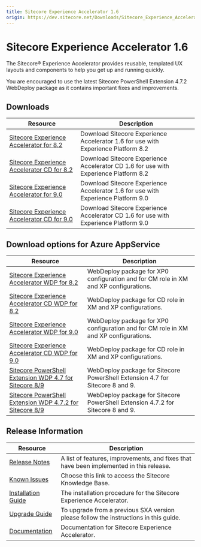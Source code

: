 ```yaml
---
title: Sitecore Experience Accelerator 1.6
origin: https://dev.sitecore.net/Downloads/Sitecore_Experience_Accelerator/16/Sitecore_Experience_Accelerator_16_Initial_Release.aspx
---
```


# Sitecore Experience Accelerator 1.6

The Sitecore® Experience Accelerator provides reusable, templated UX layouts and components to help you get up and running quickly.

  <Alert variant='warning' mb={4}>
    <AlertIcon />
    You are encouraged to use the latest Sitecore PowerShell Extension 4.7.2 WebDeploy package as it contains important fixes and improvements.
  </Alert>
  

## Downloads

 | Resource | Description |
 | --- | --- |
 | [Sitecore Experience Accelerator for 8.2](https://sitecoredev.azureedge.net/~/media/9BFC5B94B260414AAFDEB8FA8E0742BD.ashx?date=20180104T122333) | Download Sitecore Experience Accelerator 1.6 for use with Experience Platform 8.2 |
 | [Sitecore Experience Accelerator CD for 8.2](https://sitecoredev.azureedge.net/~/media/7F28EACBE4E54C42B445D546282167B5.ashx?date=20180104T122333) | Download Sitecore Experience Accelerator CD 1.6 for use with Experience Platform 8.2 |
 | [Sitecore Experience Accelerator for 9.0](https://sitecoredev.azureedge.net/~/media/E561B0DC7606482991B447FA5CAEACE5.ashx?date=20180104T122334) | Download Sitecore Experience Accelerator 1.6 for use with Experience Platform 9.0 |
 | [Sitecore Experience Accelerator CD for 9.0](https://sitecoredev.azureedge.net/~/media/905EE28B57BD4E42963D02EA0F23F97A.ashx?date=20180104T122334) | Download Sitecore Experience Accelerator CD 1.6 for use with Experience Platform 9.0 |

## Download options for Azure AppService

 | Resource | Description |
 | --- | --- |
 | [Sitecore Experience Accelerator WDP for 8.2](https://sitecoredev.azureedge.net/~/media/40E1ECEAC15E4661B366578596602C1C.ashx?date=20180104T122311) | WebDeploy package for XP0 configuration and for CM role in XM and XP configurations. |
 | [Sitecore Experience Accelerator CD WDP for 8.2](https://sitecoredev.azureedge.net/~/media/21C4399FEA5B415D8A2DFABB70693B9D.ashx?date=20180104T122310) | WebDeploy package for CD role in XM and XP configurations. |
 | [Sitecore Experience Accelerator WDP for 9.0](https://sitecoredev.azureedge.net/~/media/9A5390BE5DA440B8AE49CB2CBD57EC98.ashx?date=20180104T122312) | WebDeploy package for XP0 configuration and for CM role in XM and XP configurations. |
 | [Sitecore Experience Accelerator CD WDP for 9.0](https://sitecoredev.azureedge.net/~/media/9A9B3085E8E647CE8ED850498038A81C.ashx?date=20180104T122311) | WebDeploy package for CD role in XM and XP configurations. |
 | [Sitecore PowerShell Extension WDP 4.7 for Sitecore 8/9](https://sitecoredev.azureedge.net/~/media/A5F95A1088824578A96D283FF41C8967.ashx?date=20180103T125508) | WebDeploy package for Sitecore PowerShell Extension 4.7 for Sitecore 8 and 9. |
 | [Sitecore PowerShell Extension WDP 4.7.2 for Sitecore 8/9](https://sitecoredev.azureedge.net/~/media/4918E7ADAAF049F4BC7BA5B73561F24F.ashx?date=20180125T145450) | WebDeploy package for Sitecore PowerShell Extension 4.7.2 for Sitecore 8 and 9. |

## Release Information

 | Resource | Description |
 | --- | --- |
 | [Release Notes](/downloads/Sitecore%20Experience%20Accelerator/16/Sitecore%20Experience%20Accelerator%2016%20Initial%20Release/Release%20Notes) | A list of features, improvements, and fixes that have been implemented in this release. |
 | [Known Issues](https://kb.sitecore.net/articles/196733) | Choose this link to access the Sitecore Knowledge Base. |
 | [Installation Guide](https://sitecoredev.azureedge.net/~/media/C297AECC026F4D74AF3DCDE3016DDD42.ashx?date=20180214T141358) | The installation procedure for the Sitecore Experience Accelerator. |
 | [Upgrade Guide](https://sitecoredev.azureedge.net/~/media/300B4D28B22E4A63B813E6F16A5FD2DE.ashx?date=20180214T141428) | To upgrade from a previous SXA version please follow the instructions in this guide. |
 | [Documentation](https://doc.sitecore.net:443/en/Products/Sitecore%20Experience%20Accelerator) | Documentation for Sitecore Experience Accelerator. |